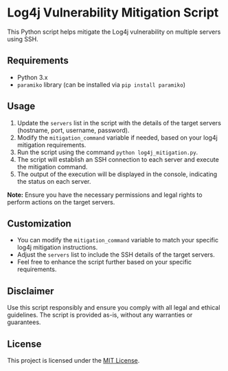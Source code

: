 # Log4j Vulnerability Mitigation Script

This Python script helps mitigate the Log4j vulnerability on multiple servers using SSH.

## Requirements

- Python 3.x
- `paramiko` library (can be installed via `pip install paramiko`)

## Usage

1. Update the `servers` list in the script with the details of the target servers (hostname, port, username, password).
2. Modify the `mitigation_command` variable if needed, based on your log4j mitigation requirements.
3. Run the script using the command `python log4j_mitigation.py`.
4. The script will establish an SSH connection to each server and execute the mitigation command.
5. The output of the execution will be displayed in the console, indicating the status on each server.

**Note:** Ensure you have the necessary permissions and legal rights to perform actions on the target servers.

## Customization

- You can modify the `mitigation_command` variable to match your specific log4j mitigation instructions.
- Adjust the `servers` list to include the SSH details of the target servers.
- Feel free to enhance the script further based on your specific requirements.

## Disclaimer

Use this script responsibly and ensure you comply with all legal and ethical guidelines. The script is provided as-is, without any warranties or guarantees.

## License

This project is licensed under the [MIT License](LICENSE).

